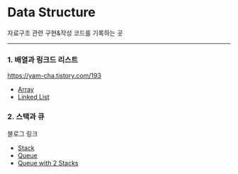 # Data Structure

자료구조 관련 구현&작성 코드를 기록하는 곳

---------

### 1. 배열과 링크드 리스트

https://yam-cha.tistory.com/193

* [Array](./array.cpp)
* [Linked List](./linked_list.cpp)


### 2. 스택과 큐

블로그 링크

* [Stack](./stack.cpp)
* [Queue](./queue.cpp)
* [Queue with 2 Stacks](./queue_with_2_stacks.cpp)